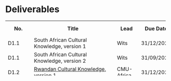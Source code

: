 # Deliverables

<font size="1">
<table class="style-1" style="height: 174px;" width="425">
<tbody>
<tr>
<th style="min-width: 10px;">No.</th>
<th  style="min-width: 245px;">Title</th>
<th  style="min-width: 60px;">Lead</th>
<th style="min-width: 55px;">Due Date</th>
<th style="min-width: 55px;">Submission Date</th>
</tr>

<tr>
<td>D1.1</td>
<td>South African Cultural Knowledge, version 1</td>
<td>Wits</td>
<td>31/12/2023</td>
<td></td>
</tr>

<tr>
<td>D1.1</td>
<td>South African Cultural Knowledge, version 2</td>
<td>Wits</td>
<td>31/09/2025</td>
<td></td>
</tr>

<tr>
<td>D1.2</td>
<td><a href="https://cssr4africa.github.io/deliverables/CSSR4Africa_Deliverable_D1.2.pdf">Rwandan Cultural Knowledge, version 1</a></td>
<td>CMU-Africa</td>
<td>31/12/2023</td>
<td>25/10/2023</td>
</tr>

<tr>
<td>D1.2</td>
<td>Rwandan Cultural Knowledge, version 2</td>
<td>CMU-Africa</td>
<td>30/09/2025</td>
<td></td>
</tr>

<tr>
<td>D1.3</td>
<td>African Modes of Social Interaction, version 1</td>
<td>Wits</td>
<td>31/03/2024</td>
<td></td>
</tr>

<tr>
<td>D1.3</td>
<td>African Modes of Social Interaction, version 2</td>
<td>Wits</td>
<td>30/09/2025</td>
<td></td>
</tr>

<tr>
<td>D1.4</td>
<td>Africa-centric Design Patterns, version 1</td>
<td>Wits</td>
<td>31/03/2024</td>
<td></td>
</tr>

<tr>
<td>D1.4</td>
<td>Africa-centric Design Patterns, version 2</td>
<td>Wits</td>
<td>30/09/2025</td>
<td></td>
</tr>

<tr>
<td>D1.5</td>
<td>Updates to Deliverables D1.1, D1.2, and D1.3 </td>
<td>Wits</td>
<td>30/09/2025</td>
<td></td>
</tr>

<tr>
<td>D2.1</td>
<td>Use Case Scenario Definition, version 1</td>
<td>CMU-Africa</td>
<td>31/10/2023</td>
<td></td>
</tr>

<tr>
<td>D2.1</td>
<td>Use Case Scenario Definition, version 2</td>
<td>CMU-Africa</td>
<td>30/09/2025</td>
<td></td>
</tr>

<tr>
<td>D2.2</td>
<td>Robot Behavior Specification, version 1</td>
<td>CMU-Africa</td>
<td>31/12/2023</td>
<td></td>
</tr>

<tr>
<td>D2.2</td>
<td>Robot Behavior Specification  version 2</td>
<td>CMU-Africa</td>
<td>30/09/2025</td>
<td></td>
</tr>

<tr>
<td>D2.3</td>
<td>Visitor Behavior  Specification, version 1</td>
<td>CMU-Africa</td>
<td>31/12/2023</td>
<td></td>
</tr>

<tr>
<td>D2.3</td>
<td>Visitor Behavior  Specification, version 2</td>
<td>CMU-Africa</td>
<td>30/09/2025</td>
<td></td>
</tr>

<tr>
<td>D2.4</td>
<td>Use Case Updates</a></td>
<td>Wits</td>
<td>30/09/2025</td>
<td></td>
</tr>

<tr>
<td>D3.1</td>
<td>System Architecture Design, version 1</td>
<td>CMU-Africa</td>
<td>31/01/2024</td>
<td></td>
</tr>

<tr>
<td>D3.1</td>
<td>System Architecture Design, version 2</td>
<td>CMU-Africa</td>
<td>31/12/2025</td>
<td></td>
</tr>

<tr>
<td>D3.2</td>
<td><a href="https://cssr4africa.github.io/deliverables/CSSR4Africa_Deliverable_D3.2.pdf">Software Engineering Standards Manual</a></td>
<td>CMU-Africa</td>
<td>30/09/2023</td>
<td>26/10/2023</td>
</tr>

<tr>
<td>D3.3</td>
<td><a href="https://cssr4africa.github.io/deliverables/CSSR4Africa_Deliverable_D3.3.pdf">Software Installation Manual</a></td>
<td>CMU-Africa</td>
<td>31/12/2023</td>
<td>07/09/2023</td>
</tr>

<tr>
<td>D3.4</td>
<td>System Integration and Quality Assurance Manual </td>
<td>CMU-Africa</td>
<td>31/03/2024</td>
<td></td>
</tr>

<tr>
<td>D3.5</td>
<td>System Integration and Quality Assurance </td>
<td>CMU-Africa</td>
<td>30/06/2024</td>
<td></td>
</tr>

<tr>
<td>D3.5</td>
<td>Use Case Feedback  </td>
<td>CMU-Africa</td>
<td>30/09/2025</td>
<td></td>
</tr>

<tr>
<td>D4.1</td>
<td>Sensor Tests  </td>
<td>CMU-Africa</td>
<td>31/10/2023</td>
<td></td>
</tr>

<tr>
<td>D4.2.1</td>
<td>Person Detection and Localization </td>
<td>CMU-Africa</td>
<td>31/12/2023</td>
<td></td>
</tr>

<tr>
<td>D4.2.2</td>
<td>Face and Eye Detection and Localization</td>
<td>CMU-Africa</td>
<td>31/12/2023</td>
<td></td>
</tr>

<tr>
<td>D4.2.3</td>
<td>Sound Detection and Localization</td>
<td>CMU-Africa</td>
<td>31/12/2023</td>
<td></td>
</tr>

<tr>
<td>D4.2.4</td>
<td>Robot Localization </td>
<td>CMU-Africa</td>
<td>31/03/2024</td>
<td></td>
</tr>

<tr>
<td>D4.2.5</td>
<td>Camera Calibration</td>
<td>Wits</td>
<td>31/12/2023</td>
<td></td>
</tr>

<tr>
<td>D4.3.1</td>
<td>Tablet PC Event </td>
<td>Wits</td>
<td>31/03/2024</td>
<td></td>
</tr>

<tr>
<td>D4.3.2</td>
<td>Speech Event </td>
<td>CMU-Africa</td>
<td>31/03/2024</td>
<td></td>
</tr>

<tr>
<td>D4.4</td>
<td>Use Case Feedback </td>
<td>CMU-Africa</td>
<td>31/03/2026</td>
<td></td>
</tr>

<tr>
<td>D5.1</td>
<td>Actuator Tests </td>
<td>CMU-Africa</td>
<td>31/10/2023</td>
<td></td>
</tr>

<tr>
<td>D5.2</td>
<td>Animate Behavior Subsystem</td>
<td>CMU-Africa</td>
<td>31/03/2024</td>
<td></td>
</tr>

<tr>
<td>D5.3</td>
<td>Attention Subsystem</td>
<td>CMU-Africa</td>
<td>30/09/2024</td>
<td></td>
</tr>

<tr>
<td>D5.4.1</td>
<td>Cultural Knowledge Ontology</td>
<td>Wits</td>
<td>31/12/2024</td>
<td></td>
</tr>

<tr>
<td>D5.4.2</td>
<td>Scenario Script Language</td>
<td>Wits</td>
<td>30/06/2024</td>
<td></td>
</tr>

<tr>
<td>D5.4.3</td>
<td>Scenario Script Interpreter</td>
<td>Wits</td>
<td>31/12/2024</td>
<td></td>
</tr>

<tr>
<td>D5.5.1</td>
<td>Gesture Execution</td>
<td>CMU-Africa</td>
<td>30/09/2024</td>
<td></td>
</tr>

<tr>
<td>D5.5.2.1</td>
<td> English Text to Speech Conversion</td>
<td>Wits</td>
<td>30/06/2024</td>
<td></td>
</tr>

<tr>
<td>D5.5.2.2</td>
<td>isiZulu Text to Speech Conversion </td>
<td>Wits</td>
<td>30/06/2024</td>
<td></td>
</tr>

<tr>
<td>D5.5.2.3</td>
<td>Kinyarwanda Text to Speech Conversion </td>
<td>CMU-Africa</td>
<td>30/06/2024</td>
<td></td>
</tr>

<tr>
<td>D5.5.2.4</td>
<td>Integrated Text to Speech Conversion </td>
<td>Wits</td>
<td>30/09/2024</td>
<td></td>
</tr>
 
<tr>
<td>D5.5.3</td>
<td>Environment Map Generation </td>
<td>CMU-Africa</td>
<td>31/03/2024</td>
<td></td>
</tr>

<tr>
<td>D5.5.4</td>
<td>Robot Navigation</td>
<td>CMU-Africa</td>
<td>31/12/2024</td>
<td></td>
</tr>

<tr>
<td>D5.6</td>
<td>Use Case Feedback</td>
<td>CMU-Africa</td>
<td>31/03/2026</td>
<td></td>
</tr>




<tr>
<td>D7.1</td>
<td><a href="https://cssr4africa.github.io/deliverables/CSSR4Africa_Deliverable_D7.1.pdf">Online Presence</a></td>
<td>CMU-Africa</td>
<td>30/09/2023</td>
<td>07/08/2023</td>
</tr>

</tbody>
</table>
</font>
 
